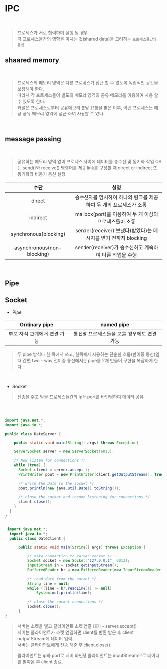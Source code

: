 # IPC

</br>

> 프로세스가 서로 협력하며 실행 될 경우  
> 각 프로세스들간의 영향을 미치는 것(shared data)을 고려하는 `프로세스들간의 통신`

## shaared memory

</br>

> 프로세스의 메모리 영역은 다른 프로세스가 접근 할 수 없도록 독립적인 공간을 보장해야 한다.  
> 따라서 각 프로세스들이 별도의 메모리 영역의 공유 메모리를 이용하여 사용 할 수 있도록 한다.  
> 커널은 프로세스로부터 공유메모리 할당 요청을 받은 이후, 어떤 프로세스든 해당 공유 메모리 영역에 접근 하여 사용할 수 있다.

</br>

## message passing

</br>

> 공유하는 메모리 영역 없이 프로세스 사이에 데이터를 송수신 및 동기화 작업
> OS는 send()와 receive() 명령어를 제공
> link를 구성할 때 direct or indirect 또 동기화와 비동기 통신 설정

|            수단            |                                설명                                |
| :------------------------: | :----------------------------------------------------------------: |
|           direct           | 송수신자를 명시하여 하나의 링크를 제공하여 두 개의 프로세스가 소통 |
|          indirect          |      mailbox(port)를 이용하여 두 개 이상의 프로세스들이 소통       |
|   synchronous(blocking)    |  sender(receiver) 보냈다(받았다)는 메시지를 받기 전까지 blocking   |
| asynchronous(non-blocking) |      sender(receiver)가 송수신하고 계속하여 다른 작업을 수행       |

</br>

## Pipe

## Socket

- Pipe

|        Ordinary pipe         |                 named pipe                  |
| :--------------------------: | :-----------------------------------------: |
| 부모 자식 관계에서 연결 가능 | 통신할 프로세스들을 모를 경우에도 연결 가능 |

> 두 pipe 방식다 한 쪽에서 쓰고, 한쪽에서 사용하는 단순한 흐름(반이중 통신)일 때 간편
> two - way 전이중 통신에서는 pipe를 2개 만들어 구현을 복잡하게 한다.

</br>

- Socket

> 전송을 주고 받을 프로세스들간의 ip와 port를 바인딩하여 데이터 공유

</br>

```java

import java.net.*;
import java.io.*;

public class DateServer {

    public static void main(String[] args) throws Exception{

    ServerSocket server = new ServerSocket(6013);

    /* Now listen for connections */
    while (true) {
      Socket client = server.accept();
      PrintWriter pout = new PrintWriter(client.getOutputStream(), true);

      /* write the Date to the socket */
      pout.println(new java.util.Date().toString());

      /* close the socket and resume listening for connections */
      client.close();
    }
  }
}

```

```java

 import java.net.*;
  import java.io.*;
  public class DateClient {

      public static void main(String[] args) throws Exception {

          /* make connection to server socket */
          Socket socket = new Socket("127.0.0.1", 6013);
          InputStream in = socket.getInputStream();
          BufferedReader br = new BufferedReader(new InputStreamReader(in));

          /* read date from the socket */
          String line = null;
          while ((line = br.readLine()) != null)
              System.out.println(line);

          /* close the socket connections */
          socket.close();
      }
}

```

> 서버는 소켓을 열고 클라이언트 소켓 연결 대기 - server.accept()  
> 서버는 클라이언트가 소켓 연결하면 client를 반환 받은 후 client outputStream에 데이터 입력  
> 서버는 클라이언트에게 전송 해준 후 client.close()
>
> 클라이언트는 ip와 port로 서버 바인딩
> 클라이언트는 inputStream으로 데이터를 받아온 후 client 종료.
